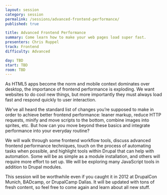 ```yaml
---
layout: session
category: session
permalink: /sessions/advanced-frontend-performance/
published: true

title: Advanced Frontend Performance
summary: Come learn how to make your web pages load super fast.
presenters: Chris Ruppel
track: Frontend
difficulty: Advanced

day: TBD
start: TBD
room: TBD
---
```


As HTML5 apps become the norm and mobile context dominates over desktop, the importance of frontend performance is exploding. We want websites to do cool new things, but more importantly they must always load fast and respond quickly to user interaction.

We’ve all heard the standard list of changes you’re supposed to make in order to achieve better frontend performance: leaner markup, reduce HTTP requests, minify and move scripts to the bottom, combine images into sprites, etc. But how can you move beyond these basics and integrate performance into your everyday routine?

We will walk through some frontend workflow tools, discuss advanced frontend performance techniques, touch on the process of automating tasks when possible, and highlight tools within Drupal that can help with automation. Some will be as simple as a module installation, and others will require more effort to set up. We will be exploring many JavaScript tools in addition to Drupal modules.

This session will be worthwhile even if you caught it in 2012 at DrupalCon Munich, BADcamp, or DrupalCamp Dallas. It will be updated with tons of fresh content, so feel free to come again and learn about all new stuff.
